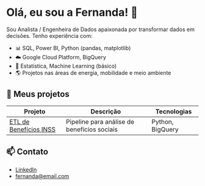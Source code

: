 # Olá, eu sou a Fernanda! 👋

Sou Analista / Engenheira de Dados apaixonada por transformar dados em decisões. Tenho experiência com:

- 📊 SQL, Power BI, Python (pandas, matplotlib)
- ☁️ Google Cloud Platform, BigQuery
- 🧠 Estatística, Machine Learning (básico)
- 🌎 Projetos nas áreas de energia, mobilidade e meio ambiente

## 🚀 Meus projetos

| Projeto | Descrição | Tecnologias |
|--------|-----------|-------------|
| [ETL de Benefícios INSS](https://github.com/usuario/projeto-inss) | Pipeline para análise de benefícios sociais | Python, BigQuery |

## 📫 Contato

- [LinkedIn](https://linkedin.com/in/fernanda)
- fernanda@email.com
